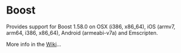 # Boost

Provides support for Boost 1.58.0 on OSX (i386, x86_64), iOS (armv7, arm64, i386, x86_64), Android (armeabi-v7a) and Emscripten.

More info in the [Wiki](../../wiki/)...
